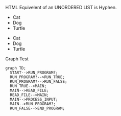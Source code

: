 HTML Equivelent of an UNORDERED LIST is Hyphen.

<UL>
	<LI>Cat</LI>
	<LI>Dog</LI>
	<LI>Turtle</LI>
</UL>

- Cat
- Dog
- Turtle

Graph Test
```mermaid
graph TD;
  START-->RUN_PROGRAM?;
  RUN_PROGRAM?-->RUN_TRUE;
  RUN_PROGRAM?-->RUN_FALSE;
  RUN_TRUE-->MAIN;
  MAIN-->READ_FILE;
  READ_FILE-->MAIN;
  MAIN-->PROCESS_INPUT;
  MAIN-->RUN_PROGRAM?;
  RUN_FALSE-->END_PROGRAM;